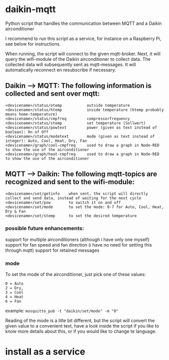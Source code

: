 # daikin-mqtt
Python script that handles the communication between MQTT and a Daikin airconditioner

I recommend to run this script as a service, for instance on a Raspberry Pi, see below for instructions.

When running, the script will connect to the given mqtt-broker. Next, it will query the wifi-module of the Daikin airconditioner to collect data. The collected data will subsequently sent as mqtt-messages. It will automatically reconnect en resubscribe if necessary.

## Daikin --> MQTT: The following information is collected and sent over mqtt:
```
<devicename>/status/otemp           outside temperature
<devicename>/status/htemp           inside temperature (htemp probably means home-temperature)
<devicename>/status/cmpfreq         compressorfrequency
<devicename>/status/stemp           set temperature (Sollwert)
<devicename>/status/powtext         power (given as text instead of boolean): On of Off
<devicename>/status/modetext        mode (given as text instead of integer): Auto, Cool, Heat, Dry, Fan
<devicename>/graph/cool-cmpfreq		used to draw a graph in Node-RED to show the use of the airconditioner
<devicename>/graph/heat-cmpfreq		used to draw a graph in Node-RED to show the use of the airconditioner
```

## MQTT --> Daikin: The following mqtt-topics are recognized and sent to the wifi-module:
```
<devicename>/set/getinfo    when sent, the script will directly collect and send data, instead of waiting for the next cycle
<devicename>/set/pow        to switch it on and off
<devicename>/set/mode       to set the mode: 0-7 for Auto, Cool, Heat, Dry & Fan
<devicename>/set/stemp      to set the desired temperature
```

### possible future enhancements:
support for multiple airconditioners (although i have only one myself) 
support for fan speed and fan direction (i have no need for setting this through mqtt)
support for retained messages

### mode

To set the mode of the airconditioner, just pick one of these values:
```
0 = Auto
2 = Dry, 
3 = Cool
4 = Heat
6 = Fan
```
example: `mosquitto_pub -t "daikin/set/mode" -m "0"`

Reading of the mode is a litte bit different, but the script will convert the given value to a convenient text, have a look inside the script if you like to know more details about this, or if you would like to change te language.

# install as a service

